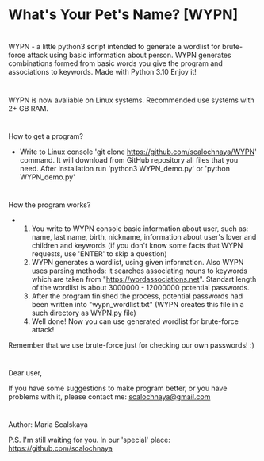 # What's Your Pet's Name? [WYPN]
#
WYPN - a little python3 script intended to generate a wordlist for brute-force attack using basic
information about person. WYPN generates combinations formed from basic words you give the program 
and associations to keywords. Made with Python 3.10
Enjoy it!
#
WYPN is now avaliable on Linux systems. Recommended use systems with 2+ GB RAM.
# 
How to get a program?
 - Write to Linux console 'git clone https://github.com/scalochnaya/WYPN' command. It will 
   download from GitHub repository all files that you need. 
   After installation run 'python3 WYPN_demo.py' or 'python WYPN_demo.py' 
#
How the program works?
 - 1. You write to WYPN console basic information about user, such as: name, last name, birth, nickname, information about user's lover and children and keywords (if you don't know some facts that WYPN requests, use 'ENTER' to skip a question)
   2. WYPN generates a wordlist, using given information. Also WYPN uses parsing methods: it searches associating nouns to keywords which are taken from "https://wordassociations.net". Standart length of the wordlist is about 3000000 - 12000000 potential passwords.
   3. After the program finished the process, potential passwords had been written into "wypn_wordlist.txt" (WYPN creates this file in a such directory as WYPN.py file)
   4. Well done! Now you can use generated wordlist for brute-force attack!

Remember that we use brute-force just for checking our own passwords! :)
#
Dear user,

 If you have some suggestions to make program better, or you have problems with it, please contact me: scalochnaya@gmail.com
#
Author: Maria Scalskaya

P.S. I'm still waiting for you. In our 'special' place: https://github.com/scalochnaya
